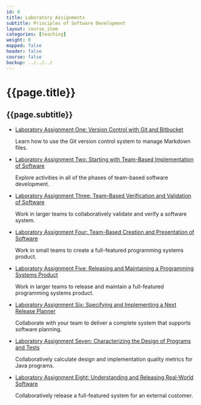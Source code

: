 ```yaml
---
id: 0
title: Laboratory Assignments
subtitle: Principles of Software Development
layout: course_item
categories: [teaching]
weight: 0
mapped: false
header: false
course: false
backup: ../../../
---
```


# {{page.title}}

## {{page.subtitle}}

<ul>

<li><a href="{{site.baseurl}}teaching/cs280F2015/provide/labs/lab01/cs280F2015_lab01.pdf">Laboratory Assignment One: Version Control with Git and Bitbucket</a> <p>Learn how to use the Git version control system to manage Markdown files.</p>

<li><a href="{{site.baseurl}}teaching/cs280F2015/provide/labs/lab02/cs280F2015_lab02.pdf">Laboratory Assignment Two: Starting with Team-Based Implementation of Software</a> <p>Explore activities in all of the phases of team-based software development.</p>

<li><a href="{{site.baseurl}}teaching/cs280F2015/provide/labs/lab03/cs280F2015_lab03.pdf">Laboratory Assignment Three: Team-Based Verification and Validation of Software</a> <p>Work in larger teams to collaboratively validate and verify a software system.</p>

<li><a href="{{site.baseurl}}teaching/cs280F2015/provide/labs/lab04/cs280F2015_lab04.pdf">Laboratory Assignment Four: Team-Based Creation and Presentation of Software</a> <p>Work in small teams to create a full-featured programming systems product.</p>

<li><a href="{{site.baseurl}}teaching/cs280F2015/provide/labs/lab05/cs280F2015_lab05.pdf">Laboratory Assignment Five: Releasing and Maintaining a Programming Systems Product</a> <p>Work in larger teams to release and maintain a full-featured programming systems product.</p>

<li><a href="{{site.baseurl}}teaching/cs280F2015/provide/labs/lab06/cs280F2015_lab06.pdf">Laboratory Assignment Six: Specifying and Implementing a Next Release Planner</a> <p>Collaborate with your team to deliver a complete system that supports software planning.</p>

<li><a href="{{site.baseurl}}teaching/cs280F2015/provide/labs/lab07/cs280F2015_lab07.pdf">Laboratory Assignment Seven: Characterizing the Design of Programs and Tests</a> <p>Collaboratively calculate design and implementation quality metrics for Java programs.</p>

<li><a href="{{site.baseurl}}teaching/cs280F2015/provide/labs/lab08/cs280F2015_lab08.pdf">Laboratory Assignment Eight: Understanding and Releasing Real-World Software</a> <p>Collaboratively release a full-featured system for an external customer.</p>

</ul>
